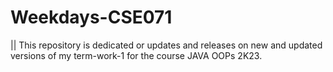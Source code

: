 # Weekdays-CSE071

|| This repository is dedicated or updates and releases on new and updated versions of my term-work-1 for the course JAVA OOPs 2K23. 
